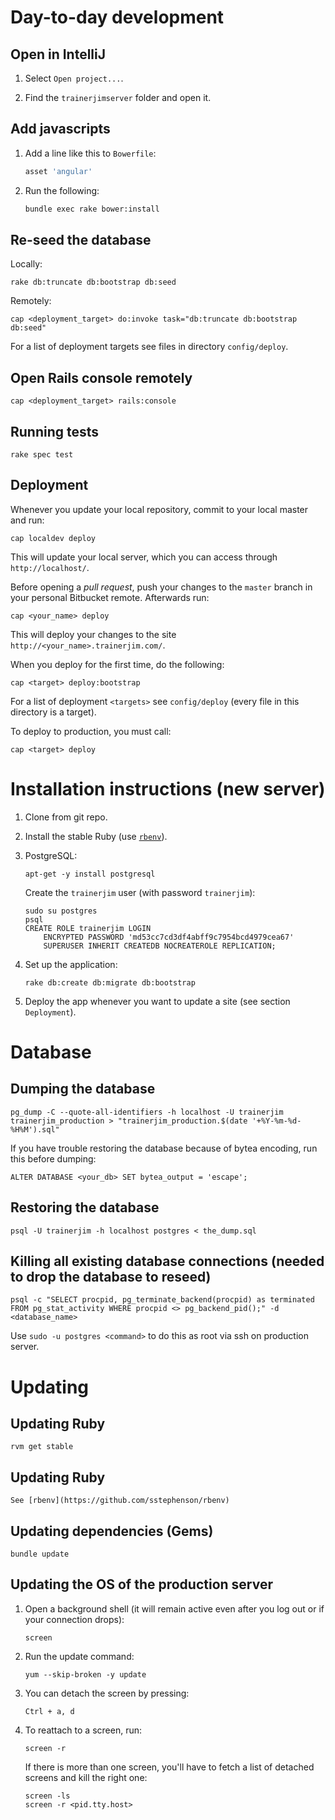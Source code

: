 # Day-to-day development

## Open in IntelliJ

1. Select `Open project...`.

2. Find the `trainerjimserver` folder and open it.

## Add javascripts

1. Add a line like this to `Bowerfile`:

    ```ruby
    asset 'angular'
    ```
2. Run the following:

    ```bash
    bundle exec rake bower:install
    ```

## Re-seed the database

Locally:

    rake db:truncate db:bootstrap db:seed

Remotely:

    cap <deployment_target> do:invoke task="db:truncate db:bootstrap db:seed"

For a list of deployment targets see files in directory `config/deploy`.

## Open Rails console remotely

    cap <deployment_target> rails:console

## Running tests

    rake spec test

## Deployment

Whenever you update your local repository, commit to your local master and run:

    cap localdev deploy

This will update your local server, which you can access through `http://localhost/`.

Before opening a _pull request_, push your changes to the `master` branch in your personal Bitbucket remote. Afterwards run:

    cap <your_name> deploy

This will deploy your changes to the site `http://<your_name>.trainerjim.com/`.

When you deploy for the first time, do the following:

    cap <target> deploy:bootstrap

For a list of deployment `<targets>` see `config/deploy` (every file in this directory is a target).

To deploy to production, you must call:

    cap <target> deploy

# Installation instructions (new server)

1.  Clone from git repo.

2.  Install the stable Ruby (use [`rbenv`](https://github.com/sstephenson/rbenv)).

3.  PostgreSQL:

        apt-get -y install postgresql

    Create the `trainerjim` user (with password `trainerjim`):

        sudo su postgres
        psql
        CREATE ROLE trainerjim LOGIN
            ENCRYPTED PASSWORD 'md53cc7cd3df4abff9c7954bcd4979cea67'
            SUPERUSER INHERIT CREATEDB NOCREATEROLE REPLICATION;

4.  Set up the application:

        rake db:create db:migrate db:bootstrap

5.  Deploy the app whenever you want to update a site (see section `Deployment`).

# Database

## Dumping the database

    pg_dump -C --quote-all-identifiers -h localhost -U trainerjim trainerjim_production > "trainerjim_production.$(date '+%Y-%m-%d-%H%M').sql"

If you have trouble restoring the database because of bytea encoding, run this before dumping:

    ALTER DATABASE <your_db> SET bytea_output = 'escape';

## Restoring the database

    psql -U trainerjim -h localhost postgres < the_dump.sql
    
## Killing all existing database connections (needed to drop the database to reseed)

    psql -c "SELECT procpid, pg_terminate_backend(procpid) as terminated FROM pg_stat_activity WHERE procpid <> pg_backend_pid();" -d <database_name>

Use `sudo -u postgres <command>` to do this as root via ssh on production server.

# Updating

## Updating Ruby

    rvm get stable

## Updating Ruby

    See [rbenv](https://github.com/sstephenson/rbenv)

## Updating dependencies (Gems)

    bundle update

## Updating the OS of the production server

1.  Open a background shell (it will remain active even after you log out or if your connection drops):

        screen

2.  Run the update command:

        yum --skip-broken -y update

3.  You can detach the screen by pressing:

        Ctrl + a, d

4.  To reattach to a screen, run:

        screen -r

    If there is more than one screen, you'll have to fetch a list of detached screens and kill the right one:

        screen -ls
        screen -r <pid.tty.host>

